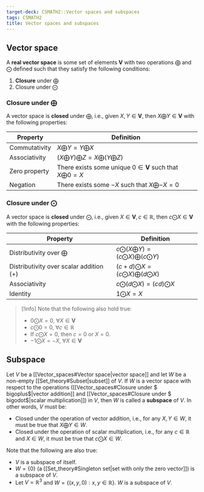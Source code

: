 ```yaml
---
target-deck: CSMATH2::Vector spaces and subspaces
tags: CSMATH2
title: Vector spaces and subspaces
---
```


## Vector space

A **real vector space** is some set of elements $\boldsymbol{V}$ with two operations $\bigoplus$ and $\bigodot$ defined such that they satisfy the following conditions:

1. **Closure** under $\bigoplus$
2. Closure under $\bigodot$

<!--ID: 1719926133362-->

### Closure under $\bigoplus$

A vector space is **closed** under $\bigoplus$, i.e., given $X, Y \in \boldsymbol{V}$, then  $X \bigoplus Y \in \boldsymbol{V}$ with the following properties:

|Property|Definition|
|---|---|
|Commutativity|$X \bigoplus Y = Y \bigoplus X$|
|Associativity|$(X \bigoplus Y) \bigoplus Z = X \bigoplus (Y \bigoplus Z)$|
|Zero property|There exists some unique $0 \in \boldsymbol{V}$ such that $X \bigoplus 0 = X$|
|Negation|There exists some $-X$ such that $X \bigoplus -X = 0$|

<!--ID: 1719926133367-->

### Closure under $\bigodot$

A vector space is **closed** under $\bigodot$, i.e., given $X \in \boldsymbol{V}, c \in \mathbb{R}$, then $c \bigodot X \in \boldsymbol{V}$ with the following properties:

|Property|Definition|
|---|---|
|Distributivity over $\bigoplus$|$c \bigodot (X \bigoplus Y) = (c \bigodot X) \bigoplus (c \bigodot Y)$|
|Distributivity over scalar addition ($+$)|$(c + d) \bigodot X = (c \bigodot X) \bigoplus (d \bigodot X)$|
|Associativity|$c \bigodot (d \bigodot X) = (cd) \bigodot X$|
|Identity|$1 \bigodot X = X$|

>[!info] Note that the following also hold true:
>- $0 \bigodot  X = 0, \ \forall X \in \boldsymbol{V}$
>- $c \bigodot 0 = 0, \ \forall c \in \mathbb{R}$
>- If $c \bigodot X = 0$, then $c = 0$ or $X = 0$.
>- $-1 \bigodot X = -X, \ \forall X \in \boldsymbol{V}$

<!--ID: 1719926133369-->

## Subspace

Let $V$ be a [[Vector_spaces#Vector space|vector space]] and let $W$ be a non-empty [[Set_theory#Subset|subset]] of $V$. If $W$ is a vector space with respect to the operations ([[Vector_spaces#Closure under $ bigoplus$|vector addition]] and [[Vector_spaces#Closure under $ bigodot$|scalar multiplication]]) in $V$, then $W$ is called a **subspace** of $V$. In other words, $V$ must be:

- Closed under the operation of vector addition, i.e., for any $X, Y \in W$, it must be true that $X \bigoplus Y \in W$.
- Closed under the operation of scalar multiplication, i.e., for any $c \in \mathbb{R}$ and $X \in W$, it must be true that $c \bigodot X \in W$.

Note that the following are also true:

- $V$ is a subspace of itself.
- $W = \{0\}$ (a [[Set_theory#Singleton set|set with only the zero vector]]) is a subspace of $V$.
- Let $V = \mathbb{R}^3$ and $W = \{(x,y,0) : x, y \in \mathbb{R}\}$. $W$ is a subspace of $V$.
<!--ID: 1719926133372-->
